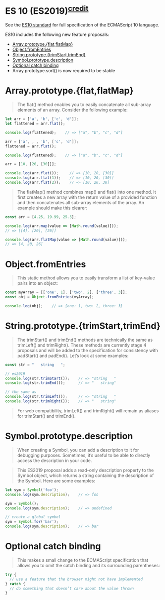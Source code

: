 # ES 10 (ES2019)<sup>[credit](https://blog.logrocket.com/5-es2019-features-you-can-use-today)</sup>

See the [ES10 standard](http://www.ecma-international.org/ecma-262/10.0/) for full specification of the ECMAScript 10 language.

ES10 includes the following new feature proposals:

<!-- START doctoc generated TOC please keep comment here to allow auto update -->
<!-- DON'T EDIT THIS SECTION, INSTEAD RE-RUN doctoc TO UPDATE -->

- [Array.prototype.{flat,flatMap}](#arrayprototypeflatflatmap)
- [Object.fromEntries](#objectfromentries)
- [String.prototype.{trimStart,trimEnd}](#stringprototypetrimstarttrimend)
- [Symbol.prototype.description](#symbolprototypedescription)
- [Optional catch binding](#optional-catch-binding)
- Array.prototype.sort() is now required to be stable

<!-- END doctoc generated TOC please keep comment here to allow auto update -->


# Array.prototype.{flat,flatMap}
> The flat() method enables you to easily concatenate all sub-array elements of an array. Consider the following example:

```js
let arr = ['a', 'b', ['c', 'd']];
let flattened = arr.flat();

console.log(flattened);    // => ["a", "b", "c", "d"]

arr = ['a', , , 'b', ['c', 'd']];
flattened = arr.flat();

console.log(flattened);    // => ["a", "b", "c", "d"]

arr = [10, [20, [30]]];

console.log(arr.flat());     // => [10, 20, [30]]
console.log(arr.flat(1));    // => [10, 20, [30]]
console.log(arr.flat(2));    // => [10, 20, 30]
```

> The flatMap() method combines map() and flat() into one method. It first creates a new array with the return value of a provided function and then concatenates all sub-array elements of the array. An example should make this clearer:

```js
const arr = [4.25, 19.99, 25.5];

console.log(arr.map(value => [Math.round(value)]));    
// => [[4], [20], [26]]

console.log(arr.flatMap(value => [Math.round(value)]));    
// => [4, 20, 26]
```

# Object.fromEntries
> This static method allows you to easily transform a list of key-value pairs into an object:

```js
const myArray = [['one', 1], ['two', 2], ['three', 3]];
const obj = Object.fromEntries(myArray);

console.log(obj);    // => {one: 1, two: 2, three: 3}
```

# String.prototype.{trimStart,trimEnd}
> The trimStart() and trimEnd() methods are technically the same as trimLeft() and trimRight(). These methods are currently stage 4 proposals and will be added to the specification for consistency with padStart() and padEnd(). Let’s look at some examples:

```js
const str = "   string   ";

// es2019
console.log(str.trimStart());    // => "string   "
console.log(str.trimEnd());      // => "   string"

// the same as
console.log(str.trimLeft());     // => "string   "
console.log(str.trimRight());    // => "   string"
```
> For web compatibility, trimLeft() and trimRight() will remain as aliases for trimStart() and trimEnd().

# Symbol.prototype.description
> When creating a Symbol, you can add a description to it for debugging purposes. Sometimes, it’s useful to be able to directly access the description in your code.

> This ES2019 proposal adds a read-only description property to the Symbol object, which returns a string containing the description of the Symbol. Here are some examples:

```js
let sym = Symbol('foo');
console.log(sym.description);    // => foo

sym = Symbol();
console.log(sym.description);    // => undefined

// create a global symbol
sym = Symbol.for('bar');
console.log(sym.description);    // => bar
```

# Optional catch binding
> This makes a small change to the ECMAScript specification that allows you to omit the catch binding and its surrounding parentheses:

```js
try {
  // use a feature that the browser might not have implemented
} catch {
  // do something that doesn’t care about the value thrown
}
```

